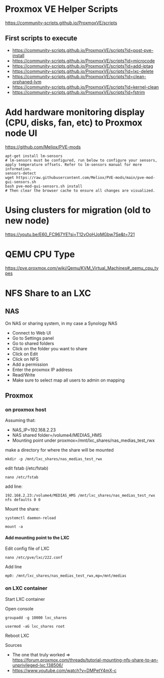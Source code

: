 # Proxmox VE Helper Scripts

https://community-scripts.github.io/ProxmoxVE/scripts


## First scripts to execute


- https://community-scripts.github.io/ProxmoxVE/scripts?id=post-pve-install
- https://community-scripts.github.io/ProxmoxVE/scripts?id=microcode
- https://community-scripts.github.io/ProxmoxVE/scripts?id=add-iptag
- https://community-scripts.github.io/ProxmoxVE/scripts?id=lxc-delete
- https://community-scripts.github.io/ProxmoxVE/scripts?id=clean-orphaned-lvm
- https://community-scripts.github.io/ProxmoxVE/scripts?id=kernel-clean
- https://community-scripts.github.io/ProxmoxVE/scripts?id=fstrim

# Add hardware monitoring display (CPU, disks, fan, etc) to Proxmox node UI

https://github.com/Meliox/PVE-mods

```shell
apt-get install lm-sensors
# lm-sensors must be configured, run below to configure your sensors, apply temperature offsets. Refer to lm-sensors manual for more information.
sensors-detect 
wget https://raw.githubusercontent.com/Meliox/PVE-mods/main/pve-mod-gui-sensors.sh
bash pve-mod-gui-sensors.sh install
# Then clear the browser cache to ensure all changes are visualized.
```

# Using clusters for migration (old to new node)

https://youtu.be/E60_FC967YE?si=T12vOoHJoMGbw7Se&t=721


# QEMU CPU Type

https://pve.proxmox.com/wiki/Qemu/KVM_Virtual_Machines#_qemu_cpu_types

# NFS Share to an LXC

## NAS 

On NAS or sharing system, in my case a Synology NAS

- Connect to Web UI
- Go to Settings panel
- Go to shared folders
- Click on the folder you want to share
- Click on Edit
- Click on NFS
- Add a permission
- Enter the proxmox IP address
- Read/Write
- Make sure to select map all users to admin on mapping

## Proxmox

### on proxmox host

Assuming that:

- NAS_IP=192.168.2.23
- NAS shared folder=/volume4/MEDIAS_HMS
- Mounting point under proxmox=/mnt/lxc_shares/nas_medias_test_rwx

make a directory for where the share will be mounted

`mkdir -p /mnt/lxc_shares/nas_medias_test_rwx`

edit fstab (/etc/fstab)

`nano /etc/fstab`

add line:

`192.168.2.23:/volume4/MEDIAS_HMS /mnt/lxc_shares/nas_medias_test_rwx nfs defaults 0 0`

Mount the share:

`systemctl daemon-reload`

`mount -a`

#### Add mounting point to the LXC


Edit config file of LXC 

`nano /etc/pve/lxc/222.conf`

Add line

`mp0: /mnt/lxc_shares/nas_medias_test_rwx,mp=/mnt/medias`


### on LXC container

Start LXC container


Open console

`groupadd -g 10000 lxc_shares`

`usermod -aG lxc_shares root`

Reboot LXC


Sources
- The one that truly worked => https://forum.proxmox.com/threads/tutorial-mounting-nfs-share-to-an-unprivileged-lxc.138506/
- https://www.youtube.com/watch?v=DMPetY4mX-c


